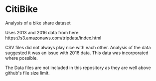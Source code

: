 # CitiBike
Analysis of a bike share dataset


Uses 2013 and 2016 data from here: https://s3.amazonaws.com/tripdata/index.html

CSV files did not always play nice with each other. Analysis of the data suggested it was an issue with 2016 data. This data was incorporated where possible.

The Data files are not included in this repository as they are well above github's file size limit.
